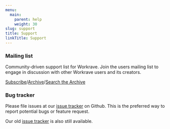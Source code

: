 ```yaml
---
menu:
  main:
    parent: help
    weight: 30
slug: support
title: Support
linkTitle: Support
---
```

### Mailing list

Community-driven support list for Workrave. Join the users mailing list to
engage in discussion with other Workrave users and its creators.

[Subscribe](https://sourceforge.net/projects/workrave/lists/workrave-user)/[Archive](https://sourceforge.net/p/workrave/mailman/workrave-user)/[Search the Archive](https://sourceforge.net/p/workrave/mailman/search/?mail_list=workrave-user)

### Bug tracker

Please file issues at our [issue tracker](https://github.com/rcaelers/workrave/issues) on Github. This is the preferred way
to report potential bugs or feature request.

Our old [issue tracker](http://issues.workrave.org) is also still available.
